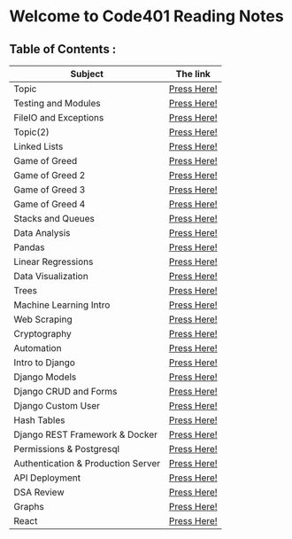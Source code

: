 # Welcome to Code401 Reading Notes

## Table of Contents :

| Subject | The link |
| --- | --- |
| Topic | [Press Here!](https://ahmedzatar.github.io/reading-notes/401/topic) |
| Testing and Modules | [Press Here!](https://ahmedzatar.github.io/reading-notes/401/Testing-and-Modules) |
| FileIO and Exceptions | [Press Here!](https://ahmedzatar.github.io/reading-notes/401/FileIO-and-Exceptions) |
| Topic(2) | [Press Here!](https://ahmedzatar.github.io/reading-notes/401/topic2) |
| Linked Lists | [Press Here!](https://ahmedzatar.github.io/reading-notes/401/Linked-Lists) |
| Game of Greed | [Press Here!](https://ahmedzatar.github.io/reading-notes/401/Game-of-Greed) |
| Game of Greed 2 | [Press Here!](https://ahmedzatar.github.io/reading-notes/401/Game-of-Greed2) |
| Game of Greed 3 | [Press Here!](https://ahmedzatar.github.io/reading-notes/401/Game-of-Greed3) |
| Game of Greed 4 | [Press Here!](https://ahmedzatar.github.io/reading-notes/401/Game-of-Greed4) |
| Stacks and Queues | [Press Here!](https://ahmedzatar.github.io/reading-notes/401/Stacks-and-Queues) |
| Data Analysis | [Press Here!](https://ahmedzatar.github.io/reading-notes/401/Data-Analysis) |
| Pandas | [Press Here!](https://ahmedzatar.github.io/reading-notes/401/Pandas) |
| Linear Regressions | [Press Here!](https://ahmedzatar.github.io/reading-notes/401/Linear-Regressions) |
| Data Visualization | [Press Here!](https://ahmedzatar.github.io/reading-notes/401/Data-Visualization) |
| Trees | [Press Here!](https://ahmedzatar.github.io/reading-notes/401/Trees) |
| Machine Learning Intro | [Press Here!](https://ahmedzatar.github.io/reading-notes/401/Machine-Learning-Intro) |
| Web Scraping | [Press Here!](https://ahmedzatar.github.io/reading-notes/401/Web-Scraping) |
| Cryptography | [Press Here!](https://ahmedzatar.github.io/reading-notes/401/Cryptography) |
| Automation | [Press Here!](https://ahmedzatar.github.io/reading-notes/401/Automation) |
| Intro to Django | [Press Here!](https://ahmedzatar.github.io/reading-notes/401/Intro_to_Django) |
| Django Models | [Press Here!](https://ahmedzatar.github.io/reading-notes/401/Django_Models) |
| Django CRUD and Forms | [Press Here!](https://ahmedzatar.github.io/reading-notes/401/Django_CRUD_and_Forms) |
| Django Custom User | [Press Here!](https://ahmedzatar.github.io/reading-notes/401/Django_Custom_User) |
| Hash Tables | [Press Here!](https://ahmedzatar.github.io/reading-notes/401/Hash_Tables) |
| Django REST Framework & Docker | [Press Here!](https://ahmedzatar.github.io/reading-notes/401/Django_REST_Framework_And_Docker) |
| Permissions & Postgresql | [Press Here!](https://ahmedzatar.github.io/reading-notes/401/Permissions_and_Postgresql) |
| Authentication & Production Server | [Press Here!](https://ahmedzatar.github.io/reading-notes/401/Authentication_and_Production_Server) |
| API Deployment | [Press Here!](https://ahmedzatar.github.io/reading-notes/401/API_Deployment) |
| DSA Review | [Press Here!](https://ahmedzatar.github.io/reading-notes/401/DSA_Review) |
| Graphs | [Press Here!](https://ahmedzatar.github.io/reading-notes/401/Graphs) |
| React | [Press Here!](https://ahmedzatar.github.io/reading-notes/401/React) |








































